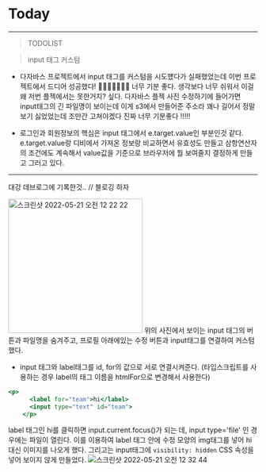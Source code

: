 # Today
------------------
>TODOLIST

>input 태그 커스텀


- 다자바스 프로젝트에서 input 태그를 커스텀을 시도헀다가 실패했었는데 이번 프로젝트에서 드디어 성공했다! 🚀🚀👊✨🌹🚀🚀
너무 기분 좋다. 생각보다 너무 쉬워서 이걸 왜 저번 플젝에서는 못한거지? 싶다. 다자바스 플젝 사진 수정하기에 들어가면 input태그의 긴 파일명이 보이는데 이게 s3에서 만들어준 주소라 꽤나 길어서
정말 보기 싫었었는데 조만간 고쳐야겠다 진짜 너무 기분좋다 !!!!!

- 로그인과 회원정보의 핵심은 input 태그에서  e.target.value인  부분인것 같다. e.target.value랑 디비에서 가져온 
정보랑 비교하면서 유효성도 만들고  삼항연산자의 조건에도 계속해서 value값을 기준으로 브라우저에 뭘 보여줄지 결정하게 만들고 그러고 있다. 












-----------
대강 데브로그에 기록한것..  // 블로깅 하자

<img width="271" alt="스크린샷 2022-05-21 오전 12 22 22" src="https://user-images.githubusercontent.com/80194405/169560336-ac8531f1-8433-4bd3-bd72-a6113014ed5e.png">
위의 사진에서 보이는 input 태그의 버튼과 파일명을 숨겨주고, 프로필 아래에있는 수정 버튼과 input태그를 연결하여 커스텀 했다.


- input 태그와 label태그를 id, for의 값으로 서로 연결시켜준다.  (타입스크립트를 사용하는 경우 label의 태그 이름을 htmlFor으로 변경해서 사용한다)
```jsx
<p>
      <label for="team">hi</label>
      <input type="text" id="team">
    </p>

```
 label 태그인 hi를 클릭하면  input.current.focus()가 되는 데, input type='file' 인 경우에는 파일이 열린다. 이를 이용하여 label 태그 안에 수정 모양의 img태그를 넣어 hi대신 이미지를 나오게 했다. 그리고는 input태그에 `visibility: hidden` CSS 속성을 넣어 보이지 않게 만들었다.
![스크린샷 2022-05-21 오전 12 32 44](https://user-images.githubusercontent.com/80194405/169562298-721bb723-a451-4688-9097-0f85b5a50914.png) 

